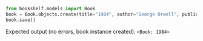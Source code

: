 ```python
from bookshelf.models import Book
book = Book.objects.create(title="1984", author="George Orwell", publication_year=1949)
book.save()
```
Expected output (no errors, book instance created):
`<Book: 1984>`